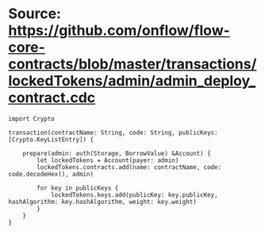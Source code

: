 # Source: https://github.com/onflow/flow-core-contracts/blob/master/transactions/lockedTokens/admin/admin_deploy_contract.cdc

```
import Crypto

transaction(contractName: String, code: String, publicKeys: [Crypto.KeyListEntry]) {
    
    prepare(admin: auth(Storage, BorrowValue) &Account) {
        let lockedTokens = Account(payer: admin)
        lockedTokens.contracts.add(name: contractName, code: code.decodeHex(), admin)

        for key in publicKeys {
            lockedTokens.keys.add(publicKey: key.publicKey, hashAlgorithm: key.hashAlgorithm, weight: key.weight)
        }
    }
}

```